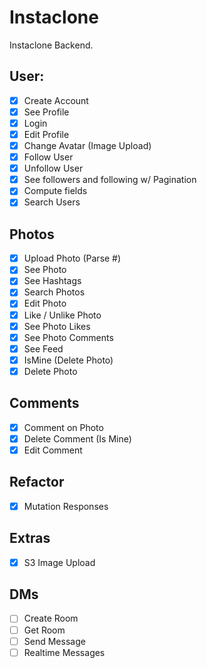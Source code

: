 # Instaclone

Instaclone Backend.

## User:

-   [x] Create Account
-   [x] See Profile
-   [x] Login
-   [x] Edit Profile
-   [x] Change Avatar (Image Upload)
-   [x] Follow User
-   [x] Unfollow User
-   [x] See followers and following w/ Pagination
-   [x] Compute fields
-   [x] Search Users

## Photos

-   [x] Upload Photo (Parse #)
-   [x] See Photo
-   [x] See Hashtags
-   [x] Search Photos
-   [x] Edit Photo
-   [x] Like / Unlike Photo
-   [x] See Photo Likes
-   [x] See Photo Comments
-   [x] See Feed
-   [x] IsMine (Delete Photo)
-   [x] Delete Photo

## Comments

-   [x] Comment on Photo
-   [x] Delete Comment (Is Mine)
-   [x] Edit Comment

## Refactor

-   [x] Mutation Responses

## Extras

-   [x] S3 Image Upload

## DMs

-   [ ] Create Room
-   [ ] Get Room
-   [ ] Send Message
-   [ ] Realtime Messages
